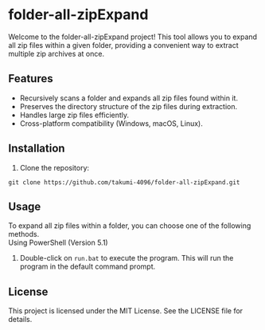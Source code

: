 # folder-all-zipExpand

Welcome to the folder-all-zipExpand project! This tool allows you to expand all zip files within a given folder, providing a convenient way to extract multiple zip archives at once.

## Features

- Recursively scans a folder and expands all zip files found within it.
- Preserves the directory structure of the zip files during extraction.
- Handles large zip files efficiently.
- Cross-platform compatibility (Windows, macOS, Linux).

## Installation

1. Clone the repository:

```shell
git clone https://github.com/takumi-4096/folder-all-zipExpand.git
```

## Usage
To expand all zip files within a folder, you can choose one of the following methods.<br>
Using PowerShell (Version 5.1)

1. Double-click on `run.bat` to execute the program. This will run the program in the default command prompt.

## License
This project is licensed under the MIT License. See the LICENSE file for details.
